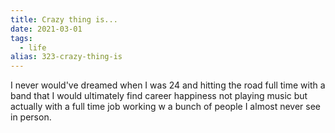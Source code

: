 ```yaml
---
title: Crazy thing is...
date: 2021-03-01
tags: 
  - life
alias: 323-crazy-thing-is
---
```


I never would've dreamed when I was 24 and hitting the road full time with a band that I would ultimately find career happiness not playing music but actually with a full time job working w a bunch of people I almost never see in person.